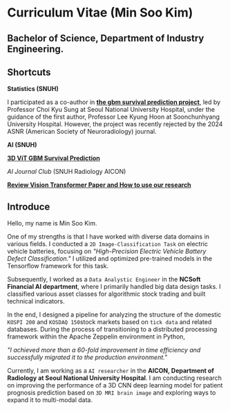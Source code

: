 # Curriculum Vitae (Min Soo Kim)

## Bachelor of Science, Department of Industry Engineering.

## Shortcuts

**Statistics (SNUH)**

I participated as a co-author in <a href="https://github.com/immsk1997/mskim/blob/main/SNUH%20Medical%20AI/Research/Statistics/ASNR%20Abstract.pdf">**the gbm survival prediction project**</a>, led by Professor Choi Kyu Sung at Seoul National University Hospital, under the guidance of the first author, Professor Lee Kyung Hoon at Soonchunhyang University Hospital. However, the project was recently rejected by the 2024 ASNR (American Society of Neuroradiology) journal.


**AI (SNUH)**

<a href="https://github.com/immsk1997/mskim/tree/main/SNUH%20Medical%20AI/Research/AI">**3D ViT GBM Survival Prediction**</a>


*AI Journal Club* (SNUH Radiology AICON)

<a href="https://github.com/immsk1997/mskim/blob/main/SNUH%20Medical%20AI/AICON%20Journal%20Club/M.S.KIM%20PT%20(AICON).pdf">**Review Vision Transformer Paper and How to use our research**</a>


## Introduce

Hello, my name is Min Soo Kim.


One of my strengths is that I have worked with diverse data domains in various fields. I conducted a ```2D Image-Classification Task``` on electric vehicle batteries, focusing on *"High-Precision Electric Vehicle Battery Defect Classification."* I utilized and optimized pre-trained models in the Tensorflow framework for this task.


Subsequently, I worked as a ```Data Analystic Engineer``` in the **NCSoft Financial AI department**, where I primarily handled big data design tasks. I classified various asset classes for algorithmic stock trading and built technical indicators. 


In the end, I designed a pipeline for analyzing the structure of the domestic ```KOSPI 200``` and ```KOSDAQ 150```stock markets based on ```tick data``` and related databases. During the process of transitioning to a distributed processing framework within the Apache Zeppelin environment in Python, 

*"I achieved more than a 60-fold improvement in time efficiency and successfully migrated it to the production environment."*


Currently, I am working as a ```AI researcher``` in the **AICON, Department of Radiology at Seoul National University Hospital**. I am conducting research on improving the performance of a 3D CNN deep learning model for patient prognosis prediction based on ```3D MRI brain image``` and exploring ways to expand it to multi-modal data.

